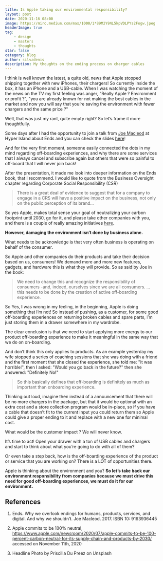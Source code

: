 ```yaml
---
title: Is Apple taking our environmental responsibility?
layout: post
date: 2020-11-16 08:00
image: https://miro.medium.com/max/1000/1*89M2Y9NL5kpVDLPYs2Fogw.jpeg
headerImage: true
tag:
    - design
    - masters
    - thoughts
star: false
category: blog
author: silvadenis
description: My thoughts on the ending process on charger cables
---
```


I think is well known the latest, a quite old, news that Apple stopped shipping together with new iPhones, their chargers! So currently inside the box, it has an iPhone and a USB-cable. When I was watching the moment of the news on the TV my first feeling was anger, "Really Apple ? Environment or profit ?", "you are already known for not making the best cables in the market and now you will say that you’re saving the environment with fewer chargers and the same price ?"

Well, that was just my rant, quite empty right? So let’s frame it more thoughtfully.

Some days after I had the opportunity to join a talk from [Joe Macleod](http://www.andend.co/) at Hyper Island about Ends and you can check the slides [here](https://www.slideshare.net/JosephMacleod/hyper-island-238712244)!

And for the very first moment, someone easily connected the dots in my mind regarding off-boarding experiences, and why there are some services that I always cancel and subscribe again but others that were so painful to off-board that I will never join back!

After the presentation, it made me look into deeper information on the Ends book, that I recommend. I would like to quote from the Business Oversight chapter regarding Corporate Social Responsibility (CSR)

> There is a great deal of evidence to suggest that for a company to engage in a CRS will have a positive impact on the business, not only on the public perception of its brand…

So yes Apple, makes total sense your goal of neutralizing your carbon footprint until 2030, go for it, and please take other companies with you, and there is a couple of really amazing initiatives [here](https://www.apple.com/newsroom/2020/07/apple-commits-to-be-100-percent-carbon-neutral-for-its-supply-chain-and-products-by-2030/).

**However, damaging the environment isn’t done by business alone.**

What needs to be acknowledge is that very often business is operating on behalf of the consumer.

So Apple and other companies do their products and take their decision based on us, consumers! We demand more and more new features, gadgets, and hardware this is what they will provide. So as said by Joe in the book:

> We need to change this and recognize the responsibility of consumers -and, indeed, ourselves since we are all consumers. … this needs to be done by the creation of active off-boarding experience.

So Yes, I was wrong in my feeling, in the beginning, Apple is doing something that I’m not! So instead of pushing, as a customer, for some good off-boarding experiences on returning broken cables and spare parts, I’m just storing them in a drawer somewhere in my wardrobe.

The clear conclusion is that we need to start applying more energy to our product off-boarding experience to make it meaningful in the same way that we do on on-boarding.

And don’t think this only applies to products.
As an example yesterday my wife stopped a series of coaching sessions that she was doing with a friend and the first moment that she closed the experience, she told me: "It was horrible!", then I asked: "Would you go back in the future?" then she answered: "Definitely No!"

> So this basically defines that off-boarding is definitely as much as important than onboarding experience.

Thinking out loud, imagine then instead of a announcement that there will be no more chargers in the package, but that it would be optional with an extra cost and a store collection program would be in-place, so if you have a cable that doesn’t fit to the current input you could return them so Apple could give a proper ending to it and replace with a new one for minimal cost.

What would be the customer impact ? We will never know.

It’s time to act! Open your drawer with a ton of USB cables and chargers and start to think about what you’re going to do with all of them?

Or even take a step back, how is the off-boarding experience of the product or service that you are working on? There is a LOT of opportunities there.

Apple is thinking about the environment and you? **So let’s take back our environment responsibility from companies because we must drive this need for good off-boarding experiences, we must do it for our environment.**

## References

1. Ends. Why we overlook endings for humans, products, services, and digital. And why we shouldn’t. Joe Macleod. 2017. ISBN 10: 9163936445
2. Apple commits to be 100% neutral, https://www.apple.com/newsroom/2020/07/apple-commits-to-be-100-percent-carbon-neutral-for-its-supply-chain-and-products-by-2030/ accessed on November 11th, 2020

3. Headline Photo by Priscilla Du Preez on Unsplash
